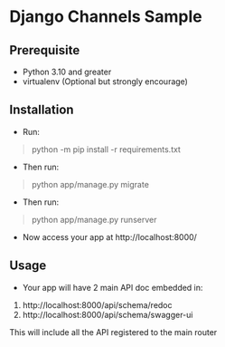 # Django Channels Sample 

## Prerequisite
- Python 3.10 and greater
- virtualenv (Optional but strongly encourage)

## Installation
- Run:
> python -m pip install -r requirements.txt
- Then run:
> python app/manage.py migrate
- Then run:
> python app/manage.py runserver
- Now access your app at http://localhost:8000/

## Usage
- Your app will have 2 main API doc embedded in:
1. http://localhost:8000/api/schema/redoc
2. http://localhost:8000/api/schema/swagger-ui

This will include all the API registered to the main router

